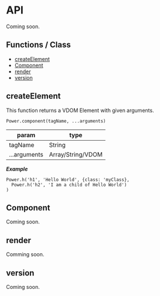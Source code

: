 # API

Coming soon.

## Functions / Class

- [createElement](#createelement)
- [Component](#component)
- [render](#render)
- [version](#version)

## createElement

This function returns a VDOM Element with given arguments.

`Power.component(tagName, ...arguments)`

| param | type |
|-------|------|
| tagName | String |
| ...arguments | Array/String/VDOM|

***Example***
``` 
Power.h('h1', 'Hello World', {class: 'myClass},
  Power.h('h2', 'I am a child of Hello World')
)
```



## Component
Coming soon.

## render
Comming soon.

## version
Coming soon.

